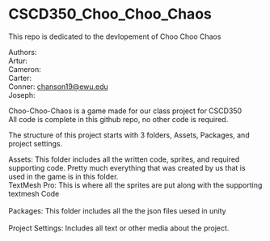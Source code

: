 # CSCD350_Choo_Choo_Chaos    <br>
This repo is dedicated to the devlopement of Choo Choo Chaos     <br>

Authors:    <br>
  Artur:    <br>
  Cameron:    <br>
  Carter:     
  Conner: chanson19@ewu.edu     <br>
  Joseph:    <br>

Choo-Choo-Chaos is a game made for our class project for CSCD350    <br>
All code is complete in this github repo, no other code is required.    <br>

The structure of this project starts with 3 folders, Assets, Packages, and project settings.    <br>

  Assets:  This folder includes all the written code, sprites, and required supporting code.  Pretty much everything that was created by us that is used in the game is in this folder.    <br>
      TextMesh Pro: This is where all the sprites are put along with the supporting textmesh Code    <br>
 <br>
  Packages: This folder includes all the the json files uesed in unity     <br>
<br>
  Project Settings: Includes all text or other media about the project.     <br>
